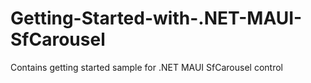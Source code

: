 # Getting-Started-with-.NET-MAUI-SfCarousel
Contains getting started sample for .NET MAUI SfCarousel control
